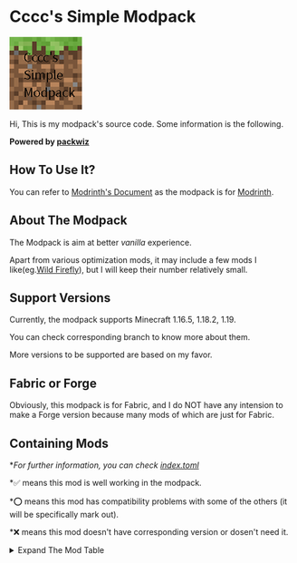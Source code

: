 # Cccc's Simple Modpack

![icon](cover.png)

Hi, This is my modpack's source code. Some information is the following.

**Powered by [packwiz](https://github.com/packwiz/packwiz)**

## How To Use It?

You can refer to [Modrinth's Document](https://docs.modrinth.com/docs/modpacks/playing_modpacks/) as the modpack is for [Modrinth](https://modrinth.com/modpacks).

## About The Modpack

The Modpack is aim at better *vanilla* experience.

Apart from various optimization mods, it may include a few mods I like(eg.[Wild Firefly](https://modrinth.com/mod/wildfirefly)), but I will keep their number relatively small.

## Support Versions

Currently, the modpack supports Minecraft 1.16.5, 1.18.2, 1.19.

You can check corresponding branch to know more about them.

More versions to be supported are based on my favor.

## Fabric or Forge

Obviously, this modpack is for Fabric, and I do NOT have any intension to make a Forge version because many mods of which are just for Fabric.

## Containing Mods

**For further information, you can check [index.toml](index.toml)*

*✅ means this mod is well working in the modpack.

*⭕ means this mod has compatibility problems with some of the others (it will be specifically mark out).

*❌ means this mod doesn't have corresponding version or dosen't need it.

<details><summary>Expand The Mod Table</summary>

|   Mods    |   1.19    |    1.18.2    |    1.16.5    |
|-----------|-----------|-----------|-----------|
|Alternate Current|✅|✅|✅|
|Amecs|✅|✅|✅|
|Animatica|✅|✅|❌|
|Architectury API|✅|✅|✅|
|Armor Points ++ / Health Stacking|✅|✅|❌|
|AttributeFix|✅|✅|❌|
|Auto HUD|✅|✅|❌|
|bad packets|✅|✅|❌ (no need)|
|Better Drpped Items|❌|❌|✅|
|Better Hurt Cam|❌|✅|❌|
|Better Loading Screen|✅|✅|✅|
|Better Mount HUD|✅|✅|❌|
|Better Nether Map|❌|✅|✅|
|Better Safe Bed|✅|✅|✅|
|Blanket client-tweaks|❌|✅|❌|
|Block Entity Extended Rendering|✅|✅|❌|
|Boat Item View|✅|✅|✅|
|Borderless Mining|✅|✅|✅|
|Better Recipe Book|✅|✅|✅|
|cAn i MiNe thIS bLOCk?|✅|✅|✅|
|Carpet Extra|✅|✅|✅|
|Carpet-Fixes|✅|✅|❌|
|Carpet|✅|✅|✅|
|Chat Heads|✅|✅|✅|
|Chat Lag Fix|❌|❌|✅|
|Chime|✅|✅|✅|
|CIT Resewn|✅|✅|❌|
|Client Commands|✅|✅|✅ (From GitHub)|
|Cloth API|✅|✅|✅|
|Cloth Config API|✅|✅|✅|
|Colormatic|✅|✅|✅|
|Continuity|✅|✅|❌|
|Crowmap|✅|✅|✅|
|CullLessLeaves|✅|⭕|❌|
|CustomSkinLoader|✅|✅|✅|
|Debugify|✅|✅|❌|
|Delete Worlds To Trash|❌|✅|❌|
|Detail Armor Bar|✅|✅|✅|
|Don't Clear Chat History|✅|✅|✅|
|Don't Drop It!|❌|✅|✅|
|Dynamic FPS|✅|✅|✅|
|Dynamic Crosshair|✅|✅|❌|
|Dynamic Crosshair Compat|✅|✅|❌|
|Enhanced Attack Indicator|✅|✅|✅|
|Enhanced Block Entities|✅|✅|✅|
|Entity Texture Features [Fabric]|✅|✅|✅|
|Fabric API|✅|✅|✅|
|FabricCrossDimTPFix|❌|✅|✅|
|Fabric Language Kotlin|✅|✅|✅|
|FabricSkyboxes|✅|✅|✅|
|Fabrishot|✅|✅|✅|
|Falling Leaves|✅|✅|✅|
|Fastload|✅|✅|❌|
|FerriteCore|✅|✅|✅|
|ForgeConfigAPIPort|✅|✅ (No need)|❌|
|Held Item Info|✅|✅|✅|
|Horse Stats Vanilla|✅|✅|✅|
|Iceberg|✅|✅|❌|
|IMBlockerFabric|✅|✅|✅|
|Improved Fire Overlay|✅|✅|✅|
|Indium|✅|✅|✅|
|Inventory Profiles Next|✅|✅|✅|
|Iris Shaders|✅|✅|✅|
|Item Borders|✅|✅|❌|
|Item Highlighter|✅|✅|❌|
|Item Model Fix|✅|✅|✅|
|Item Scroller|❌|✅|✅|
|JSON Model Extensions|⭕ (see [WaveyCapes/issues/20](https://github.com/tr7zw/WaveyCapes/issues/20))|❌|❌|
|Know My Name!|✅|✅|❌|
|Krypton|✅|✅|✅|
|LambdaBetterGrass|✅|✅|✅|
|LambDynamicLights|✅|✅|✅|
|Language Reload|✅|✅|❌|
|LazyDFU|✅|✅|✅|
|Litematica|❌|✅|✅|
|Lithium|✅|✅|✅|
|Make Bubbles Pop|✅|✅|❌|
|malilib|❌|✅|✅|
|LAN World Plug-n-Play (mcwifipnp)|✅|✅|✅|
|Memory Leak Fix|✅|✅|❌|
|MiniHUD|❌|✅|✅|
|Mod Menu|✅|✅|✅|
|ModUpdater|❌|❌|✅|
|More Culling|✅|✅|❌|
|MoreMcmeta|✅|✅|✅|
|multiconnect|⭕ (see [WildFirefly/issues/2](https://github.com/FireMuffin303/WildFirefly/issues/2))|❌|✅(From GitHub)|
|Multi World Borders|✅|✅|✅|
|Music Duration Reducer|✅|✅|✅|
|No Chat Reports|✅|❌|❌|
|No More Useless Keys - NMUK|✅|✅|✅|
|Not Enough Animations|✅|✅|✅|
|NotifMod|✅|✅|✅|
|Ok Zoomer|⭕ (quilt needed)|⭕|✅|
|OptiGUI|✅|✅|❌|
|Phosphor|⭕ (Choose Starlight as replacement)|⭕|✅|
|Rainbowify|✅|✅|❌|
|Raised|✅|✅|✅|
|Recipe Book is Pain|✅|✅|❌|
|Reese's Sodium Options|✅|✅|✅|
|Resounding|❌|✅|❌|
|Roughly Enough Items (REI)|✅|✅|✅|
|Show Me Your Skin!|✅|✅|❌|
|Show Me What You Got|❌|✅|❌|
|Simple Voice Chat|✅|✅|❌|
|'Slight' Gui Modifications|✅|✅|✅|
|Smoke Suppression|✅|✅|❌|
|Smooth Scrolling Everywhere|✅|✅|✅|
|Sodium Extra|✅|✅|✅|
|Sodium|✅|✅|✅|
|Starlight (Fabric)|✅|✅|❌|
|Suggestion Tweaker|✅|✅|❌|
|Symbol Chat|✅|✅|❌|
|thorium|✅|✅|❌|
|TieFix|✅|✅|❌|
|Title Fixer|❌|❌|✅|
|Tooltips+|✅|❌|✅|
|TRansliterationLib|❌|❌|✅|
|Tweakermore|❌|✅|✅|
|Tweakeroo|❌|✅|✅|
|UI Input Undo (Fabric)|✅|✅|❌|
|VehicleFix|✅|❌|❌|
|ViaFabric|✅|✅|✅|
|Visuality|✅|✅|❌|
|Very Many Players (Fabric)|✅ (Develeoping)|✅|❌|
|Wavey Capes|✅|✅|✅|
|Wild Firefly|✅|❌|❌|
|WTHIT|✅|✅|✅|
|Your Options Shall Be Respected (YOSBR)|✅|✅|✅|
|Zoomify|✅|✅|❌|

</details>
